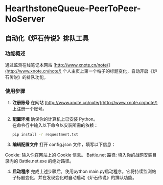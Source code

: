 # HearthstoneQueue-PeerToPeer-NoServer

## 自动化《炉石传说》排队工具

### 功能概述
通过监测在线笔记本网站 [http://www.xnote.cn/note/](http://www.xnote.cn/note/) 个人主页上第一个帖子的标题变化，自动开启《炉石传说》的排队功能。

### 使用步骤

1. **注册账号**
   在网站 [http://www.xnote.cn/note/](http://www.xnote.cn/note/) 上注册一个账号。

2. **配置环境**
   确保你的计算机上已安装 Python。  
   在命令行中输入以下命令以安装所需的依赖：
   ```bash
   pip install -r requestment.txt

3.  **编辑配置文件**
   打开 config.json 文件，填写以下信息：

   Cookie: 输入你在网站上的 Cookie 信息。
   Battle.net 路径: 填入你的战网安装目录内的 Battle.net.exe 的绝对路径。
   
4.  **启动程序**
   完成上述步骤后，使用python main.py启动程序，它将持续监测帖子标题变化，并在发现变化时自动启动《炉石传说》的排队功能。
